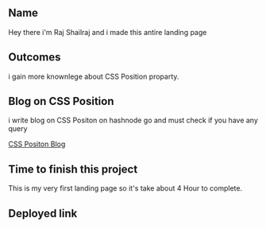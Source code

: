 ## Name

Hey there i'm Raj Shailraj and i made this antire landing page

## Outcomes

i gain more knownlege about CSS Position proparty.

## Blog on CSS Position

i write blog on CSS Positon on hashnode go and must check if you have any query

[CSS Positon Blog](https://shailraj24.hashnode.dev/the-css-positions-with-example)

## Time to finish this project

This is my very first landing page so it's take about 4 Hour to complete.

## Deployed link

[]()